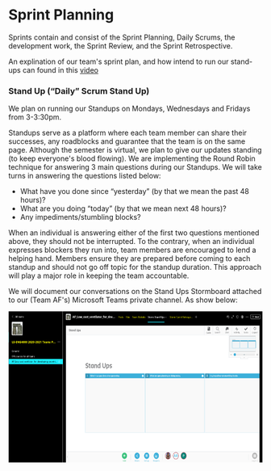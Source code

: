 # Sprint Planning 

Sprints contain and consist of the Sprint Planning, Daily Scrums, the development work, the
Sprint Review, and the Sprint Retrospective.

An explination of our team's sprint plan, and how intend to run our stand-ups can found in this [video](https://drive.google.com/file/d/1EVqzx9EdV3W6YqB5HJC1dS3GteD2tu7G/view?usp=sharing)


### Stand Up (“Daily” Scrum Stand Up)

We plan on running our Standups on Mondays, Wednesdays and Fridays from
3-3:30pm.

Standups serve as a platform where each team member can share their successes,
any roadblocks and guarantee that the team is on the same page. Although the
semester is virtual, we plan to give our updates standing (to keep everyone's blood
flowing). We are implementing the Round Robin technique for answering 3 main
questions during our Standups. We will take turns in answering the questions listed below:
* What have you done since “yesterday” (by that we mean the past 48 hours)?
* What are you doing “today” (by that we mean next 48 hours)?
* Any impediments/stumbling blocks?

When an individual is answering either of the first two questions mentioned above,
they should not be interrupted. To the contrary, when an individual expresses
blockers they run into, team members are encouraged to lend a helping hand.
Members ensure they are prepared before coming to each standup and should not
go off topic for the standup duration. This approach will play a major role in keeping the team accountable.

We will document our conversations on the Stand Ups Stormboard attached to our (Team AF's) Microsoft Teams private channel. As show below:

<img src="im4.png" alt=" " class="inline" width="600" height="300"/>

